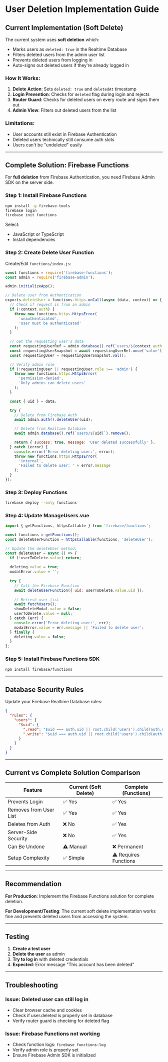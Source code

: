 # User Deletion Implementation Guide

## Current Implementation (Soft Delete)

The current system uses **soft deletion** which:
- Marks users as `deleted: true` in the Realtime Database
- Filters deleted users from the admin user list
- Prevents deleted users from logging in
- Auto-signs out deleted users if they're already logged in

### How It Works:

1. **Delete Action**: Sets `deleted: true` and `deletedAt` timestamp
2. **Login Prevention**: Checks for `deleted` flag during login and rejects
3. **Router Guard**: Checks for deleted users on every route and signs them out
4. **Admin View**: Filters out deleted users from the list

### Limitations:
- User accounts still exist in Firebase Authentication
- Deleted users technically still consume auth slots
- Users can't be "undeleted" easily

---

## Complete Solution: Firebase Functions

For **full deletion** from Firebase Authentication, you need Firebase Admin SDK on the server side.

### Step 1: Install Firebase Functions

```bash
npm install -g firebase-tools
firebase login
firebase init functions
```

Select:
- JavaScript or TypeScript
- Install dependencies

### Step 2: Create Delete User Function

Create/Edit `functions/index.js`:

```javascript
const functions = require('firebase-functions');
const admin = require('firebase-admin');

admin.initializeApp();

// Delete user from Authentication
exports.deleteUser = functions.https.onCall(async (data, context) => {
  // Check if request is from an admin
  if (!context.auth) {
    throw new functions.https.HttpsError(
      'unauthenticated',
      'User must be authenticated'
    );
  }

  // Get the requesting user's data
  const requestingUserRef = admin.database().ref(`users/${context.auth.uid}`);
  const requestingUserSnapshot = await requestingUserRef.once('value');
  const requestingUser = requestingUserSnapshot.val();

  // Verify admin role
  if (!requestingUser || requestingUser.role !== 'admin') {
    throw new functions.https.HttpsError(
      'permission-denied',
      'Only admins can delete users'
    );
  }

  const { uid } = data;

  try {
    // Delete from Firebase Auth
    await admin.auth().deleteUser(uid);

    // Delete from Realtime Database
    await admin.database().ref(`users/${uid}`).remove();

    return { success: true, message: 'User deleted successfully' };
  } catch (error) {
    console.error('Error deleting user:', error);
    throw new functions.https.HttpsError(
      'internal',
      'Failed to delete user: ' + error.message
    );
  }
});
```

### Step 3: Deploy Functions

```bash
firebase deploy --only functions
```

### Step 4: Update ManageUsers.vue

```javascript
import { getFunctions, httpsCallable } from 'firebase/functions';

const functions = getFunctions();
const deleteUserFunction = httpsCallable(functions, 'deleteUser');

// Update the deleteUser method:
const deleteUser = async () => {
  if (!userToDelete.value) return;
  
  deleting.value = true;
  modalError.value = '';
  
  try {
    // Call the Firebase Function
    await deleteUserFunction({ uid: userToDelete.value.uid });
    
    // Refresh user list
    await fetchUsers();
    showDeleteModal.value = false;
    userToDelete.value = null;
  } catch (err) {
    console.error('Error deleting user:', err);
    modalError.value = err.message || 'Failed to delete user';
  } finally {
    deleting.value = false;
  }
};
```

### Step 5: Install Firebase Functions SDK

```bash
npm install firebase/functions
```

---

## Database Security Rules

Update your Firebase Realtime Database rules:

```json
{
  "rules": {
    "users": {
      "$uid": {
        ".read": "$uid === auth.uid || root.child('users').child(auth.uid).child('role').val() === 'admin'",
        ".write": "$uid === auth.uid || root.child('users').child(auth.uid).child('role').val() === 'admin'"
      }
    }
  }
}
```

---

## Current vs Complete Solution Comparison

| Feature | Current (Soft Delete) | Complete (Functions) |
|---------|----------------------|----------------------|
| Prevents Login | ✅ Yes | ✅ Yes |
| Removes from User List | ✅ Yes | ✅ Yes |
| Deletes from Auth | ❌ No | ✅ Yes |
| Server-Side Security | ❌ No | ✅ Yes |
| Can Be Undone | ⚠️ Manual | ❌ Permanent |
| Setup Complexity | ✅ Simple | ⚠️ Requires Functions |

---

## Recommendation

**For Production**: Implement the Firebase Functions solution for complete deletion.

**For Development/Testing**: The current soft delete implementation works fine and prevents deleted users from accessing the system.

---

## Testing

1. **Create a test user**
2. **Delete the user** as admin
3. **Try to log in** with deleted credentials
4. **Expected**: Error message "This account has been deleted"

---

## Troubleshooting

### Issue: Deleted user can still log in
- Clear browser cache and cookies
- Check if user.deleted is properly set in database
- Verify router guard is checking for deleted flag

### Issue: Firebase Functions not working
- Check function logs: `firebase functions:log`
- Verify admin role is properly set
- Ensure Firebase Admin SDK is initialized
